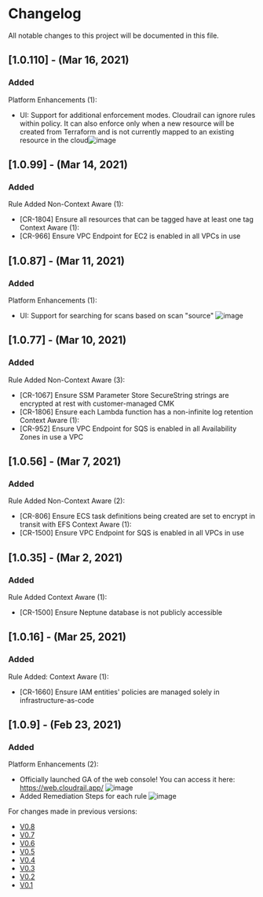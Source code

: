 # Changelog
All notable changes to this project will be documented in this file.
## [1.0.110] - (Mar 16, 2021)
### Added
Platform Enhancements (1):
- UI: Support for additional enforcement modes. Cloudrail can ignore rules within policy. It can also enforce only when a new resource will be created from Terraform and is not currently mapped to an existing resource in the cloud![image](https://user-images.githubusercontent.com/71668153/111820780-219c4880-889f-11eb-97f9-ebdbf2c92b10.png)
 
## [1.0.99] - (Mar 14, 2021)
### Added
Rule Added
Non-Context Aware (1):
- [CR-1804] Ensure all resources that can be tagged have at least one tag
Context Aware (1):
- [CR-966] Ensure VPC Endpoint for EC2 is enabled in all VPCs in use

## [1.0.87] - (Mar 11, 2021)
### Added
Platform Enhancements (1):
- UI: Support for searching for scans based on scan "source" ![image](https://user-images.githubusercontent.com/71668153/111819015-15af8700-889d-11eb-9edb-ee163a606f21.png)

## [1.0.77] - (Mar 10, 2021)
### Added
Rule Added
Non-Context Aware (3):
- [CR-1067] Ensure SSM Parameter Store SecureString strings are encrypted at rest with customer-managed CMK
- [CR-1806] Ensure each Lambda function has a non-infinite log retention
Context Aware (1):
- [CR-952] Ensure VPC Endpoint for SQS is enabled in all Availability Zones in use a VPC


## [1.0.56] - (Mar 7, 2021)
### Added
Rule Added
Non-Context Aware (2):
- [CR-806] Ensure ECS task definitions being created are set to encrypt in transit with EFS
Context Aware (1):
- [CR-1500] Ensure VPC Endpoint for SQS is enabled in all VPCs in use

## [1.0.35] - (Mar 2, 2021)
### Added
Rule Added
Context Aware (1):
- [CR-1500] Ensure Neptune database is not publicly accessible

## [1.0.16] - (Mar 25, 2021)
### Added
Rule Added:
Context Aware (1):
- [CR-1660] Ensure IAM entities' policies are managed solely in infrastructure-as-code

## [1.0.9] - (Feb 23, 2021)
### Added
Platform Enhancements (2):
- Officially launched GA of the web console! You can access it here: https://web.cloudrail.app/ 
![image](https://user-images.githubusercontent.com/71668153/111805641-71264880-888e-11eb-8dd2-b493ec4fbdc3.png)
- Added Remediation Steps for each rule
![image](https://user-images.githubusercontent.com/71668153/111804779-9ebec200-888d-11eb-806b-ba3a5f44c25f.png)

For changes made in previous versions:
- [V0.8](https://github.com/indeni/cloudrail-demo/blob/v0.8/CHANGELOG.md)
- [V0.7](https://github.com/indeni/cloudrail-demo/blob/v0.7/CHANGELOG.md)
- [V0.6](https://github.com/indeni/cloudrail-demo/blob/v0.6/CHANGELOG.md)
- [V0.5](https://github.com/indeni/cloudrail-demo/blob/v0.5/CHANGELOG.md)
- [V0.4](https://github.com/indeni/cloudrail-demo/blob/v0.4/CHANGELOG.md)
- [V0.3](https://github.com/indeni/cloudrail-demo/blob/v0.3/CHANGELOG.md)
- [V0.2](https://github.com/indeni/cloudrail-demo/blob/v0.2/CHANGELOG.md)
- [V0.1](https://github.com/indeni/cloudrail-demo/blob/v0.1/CHANGELOG.md)
